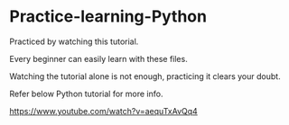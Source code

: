 # Practice-learning-Python

Practiced by watching this tutorial.

Every beginner can easily learn with these files.

Watching the tutorial alone is not enough, practicing it clears your doubt.

Refer below Python tutorial for more info.

https://www.youtube.com/watch?v=aequTxAvQq4
